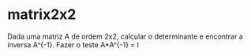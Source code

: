 # matrix2x2

Dada uma matriz A de ordem 2x2, calcular o determinante e encontrar a inversa A^{-1}. 
Fazer o teste A*A^{-1} = I
